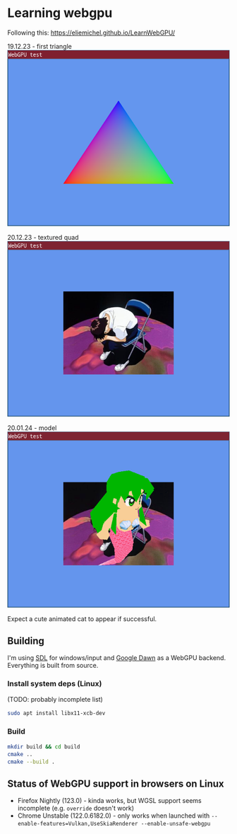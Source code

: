 # Learning webgpu

Following this: https://eliemichel.github.io/LearnWebGPU/


19.12.23 - first triangle
![triangle](screenshots/1_triangle.png)


20.12.23 - textured quad
![textured_quad](screenshots/2_textured_quad.png)

20.01.24 - model
![model](screenshots/3_model.png)

Expect a cute animated cat to appear if successful.

## Building

I'm using [SDL](https://github.com/libsdl-org/SDL) for windows/input and [Google Dawn](https://github.com/google/dawn) as a WebGPU backend. Everything is built from source.

### Install system deps (Linux)

(TODO: probably incomplete list)

```sh
sudo apt install libx11-xcb-dev
```

### Build

```sh
mkdir build && cd build
cmake ..
cmake --build .
```

## Status of WebGPU support in browsers on Linux

* Firefox Nightly (123.0) - kinda works, but WGSL support seems incomplete (e.g. `override` doesn't work)
* Chrome Unstable (122.0.6182.0) - only works when launched with `--enable-features=Vulkan,UseSkiaRenderer --enable-unsafe-webgpu`
